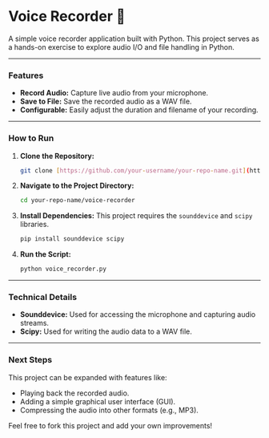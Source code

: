 # Voice Recorder 🎤

A simple voice recorder application built with Python. This project serves as a hands-on exercise to explore audio I/O and file handling in Python.

---

### Features

-   **Record Audio:** Capture live audio from your microphone.
-   **Save to File:** Save the recorded audio as a WAV file.
-   **Configurable:** Easily adjust the duration and filename of your recording.

---

### How to Run

1.  **Clone the Repository:**
    ```bash
    git clone [https://github.com/your-username/your-repo-name.git](https://github.com/your-username/your-repo-name.git)
    ```
2.  **Navigate to the Project Directory:**
    ```bash
    cd your-repo-name/voice-recorder
    ```
3.  **Install Dependencies:**
    This project requires the `sounddevice` and `scipy` libraries.
    ```bash
    pip install sounddevice scipy
    ```
4.  **Run the Script:**
    ```bash
    python voice_recorder.py
    ```

---

### Technical Details

-   **Sounddevice:** Used for accessing the microphone and capturing audio streams.
-   **Scipy:** Used for writing the audio data to a WAV file.

---

### Next Steps

This project can be expanded with features like:
-   Playing back the recorded audio.
-   Adding a simple graphical user interface (GUI).
-   Compressing the audio into other formats (e.g., MP3).

Feel free to fork this project and add your own improvements!
